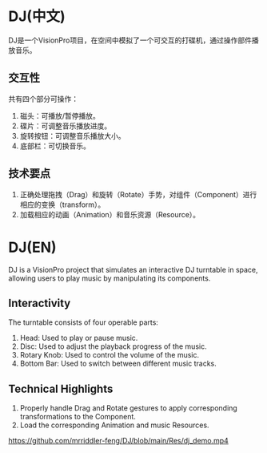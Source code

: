 # DJ(中文)

DJ是一个VisionPro项目，在空间中模拟了一个可交互的打碟机，通过操作部件播放音乐。

## 交互性

共有四个部分可操作：

1. 磁头：可播放/暂停播放。
2. 碟片：可调整音乐播放进度。
3. 旋转按钮：可调整音乐播放大小。
4. 底部栏：可切换音乐。

## 技术要点

1. 正确处理拖拽（Drag）和旋转（Rotate）手势，对组件（Component）进行相应的变换（transform）。
2. 加载相应的动画（Animation）和音乐资源（Resource）。

# DJ(EN)

DJ is a VisionPro project that simulates an interactive DJ turntable in space, allowing users to play music by manipulating its components.

## Interactivity

The turntable consists of four operable parts:

1. Head: Used to play or pause music.
2. Disc: Used to adjust the playback progress of the music.
3. Rotary Knob: Used to control the volume of the music.
4. Bottom Bar: Used to switch between different music tracks.

## Technical Highlights

1. Properly handle Drag and Rotate gestures to apply corresponding transformations to the Component.
2. Load the corresponding Animation and music Resources.

https://github.com/mrriddler-feng/DJ/blob/main/Res/dj_demo.mp4